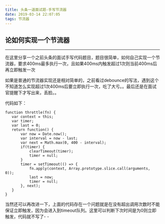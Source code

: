 ```yaml
---
title: 头条一道面试题-手写节流器
date: 2019-03-14 22:07:05
tags: 节流器
---
```


 ## 论如何实现一个节流器

 ---
 在这里分享一个之前头条的面试手写代码题目，题目很简单，如何自己实现一个节流器，要求400ms最多执行一次，且如果400ms内触发超过1次则当前400ms后再立即触发一次

 如果是普通的节流器实现还是相对简单的，之前看过debounce的写法，遇到这个不知道怎么实现超过1次400ms后要立即执行一次，吃了大亏。。最后还是在面试官提醒下才写出来，丢脸。。

 代码如下：
 ```
function throttle(fn) {
    var context = this;
    var timer;
    var last = 0;
    return function() {
        var now = Date.now();
        var interval = now - last;
        var next = Math.max(0, 400 - interval);
        if(timer) {
            clearTimeout(timer);
            timer = null;
        }
        timer = setTimeout(() => {
            fn.apply(context, Array.prototype.slice.call(arguments, 0));
            last = now;
            timer = null;
        }, next);
    }
}
 ```
 当然还可以再改进一下，上面的代码存在一个问题就是在没有超出调用次数时不能保证立即触发，因为会进入到timeout队列。这里可以判断下次时间是为0则立即触发，代码就不写了- -

